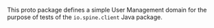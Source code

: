 This proto package defines a simple User Management
domain for the purpose of tests of the `io.spine.client`
Java package.

